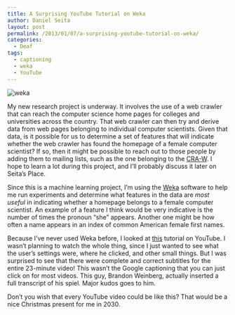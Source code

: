 ```yaml
---
title: A Surprising YouTube Tutorial on Weka
author: Daniel Seita
layout: post
permalink: /2013/01/07/a-surprising-youtube-tutorial-on-weka/
categories:
  - Deaf
tags:
  - captioning
  - weka
  - YouTube
---
```

<img src="{{site.url}}/assets/Weka.jpg" alt="weka">

My new research project is underway. It involves the use of a web crawler that can reach the
computer science home pages for colleges and universities across the country. That web crawler can
then try and derive data from web pages belonging to individual computer scientists. Given that
data, is it possible for us to determine a set of features that will indicate whether the web
crawler has found the homepage of a female computer scientist? If so, then it might be possible to
reach out to those people by adding them to mailing lists, such as the one belonging to the
[CRA-W][2]. I hope to learn a lot during this project, and I&#8217;ll probably discuss it later on
Seita&#8217;s Place.

Since this is a machine learning project, I&#8217;m using the [Weka][3] software to help me run
experiments and determine what features in the data are *most useful* in indicating whether a
homepage belongs to a female computer scientist. An example of a feature I think would be very
indicative is the number of times the pronoun &#8220;she&#8221; appears. Another one might be how
often a name appears in an index of common American female first names.

Because I&#8217;ve never used Weka before, I looked at [this][4] tutorial on YouTube. I wasn&#8217;t
planning to watch the whole thing, since I just wanted to see what the user&#8217;s settings were,
where he clicked, and other small things. But I was surprised to see that there were complete and
correct subtitles for the entire 23-minute video! This wasn&#8217;t the Google captioning that you
can just click on for most videos. This guy, Brandon Weinberg, actually inserted a full transcript
of his spiel. Major kudos goes to him.

Don&#8217;t you wish that every YouTube video could be like this? That would be a nice Christmas
present for me in 2030.

 [2]: http://cra-w.org/
 [3]: http://weka.wikispaces.com/
 [4]: http://www.youtube.com/watch?v=m7kpIBGEdkI

